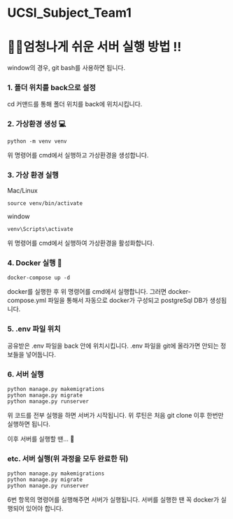 # UCSI_Subject_Team1

# 🚀🚀엄청나게 쉬운 서버 실행 방법 !!
window의 경우, git bash를 사용하면 됩니다.
### 1. 폴더 위치를 back으로 설정
cd 커맨드를 통해 폴더 위치를 back에 위치시킵니다.

### 2. 가상환경 생성 💻
```
python -m venv venv
```
위 명령어를 cmd에서 실행하고 가상환경을 생성합니다.

### 3. 가상 환경 실행
Mac/Linux
```
source venv/bin/activate
```
window
```
venv\Scripts\activate
```
위 명령어를 cmd에서 실행하여 가상환경을 활성화합니다.

### 4. Docker 실행 🐋
```
docker-compose up -d
```
docker를 실행한 후 위 명령어를 cmd에서 실행합니다.
그러면 docker-compose.yml 파일을 통해서 자동으로 docker가 구성되고 postgreSql DB가 생성됩니다.

### 5. .env 파일 위치
공유받은 .env 파일을 back 안에 위치시킵니다.
.env 파일을 git에 올라가면 안되는 정보들을 넣어둡니다.

### 6. 서버 실행 
```
python manage.py makemigrations
python manage.py migrate
python manage.py runserver
```

위 코드를 전부 실행을 하면 서버가 시작됩니다.
위 루틴은 처음 git clone 이후 한번만 실행하면 됩니다.

이후 서버를 실행할 땐... 🤔

### etc. 서버 실행(위 과정을 모두 완료한 뒤)
```
python manage.py makemigrations
python manage.py migrate
python manage.py runserver
```
6번 항목의 명령어를 실행해주면 서버가 실행됩니다.
서버를 실행한 땐 꼭 docker가 실행되어 있어야 합니다.
